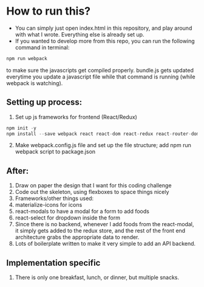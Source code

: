 # How to run this?
- You can simply just open index.html in this repository, and play around with what I wrote. Everything else is already set up.
- If you wanted to develop more from this repo, you can run the following command in terminal: 
```js
npm run webpack 
```
to make sure the javascripts get compiled properly. bundle.js gets updated everytime you update a javascript file while that command is running (while webpack is watching). 

## Setting up process: 
1. Set up js frameworks for frontend (React/Redux)
```js 
npm init -y 
npm install --save webpack react react-dom react-redux react-router-dom redux redux-logger redux-thunk babel-core babel-loader babel-preset-react babel-preset-es2015 
```
2. Make webpack.config.js file and set up the file structure; add npm run webpack script to package.json

## After: 
1. Draw on paper the design that I want for this coding challenge
2. Code out the skeleton, using flexboxes to space things nicely
3. Frameworks/other things used:
  1. materialize-icons for icons
  2. react-modals to have a modal for a form to add foods
  3. react-select for dropdown inside the form
4. Since there is no backend, whenever I add foods from the react-modal, it simply gets added to the redux store, and the rest of the front end architecture grabs the appropriate data to render. 
5. Lots of boilerplate written to make it very simple to add an API backend.



## Implementation specific
1. There is only one breakfast, lunch, or dinner, but multiple snacks. 
